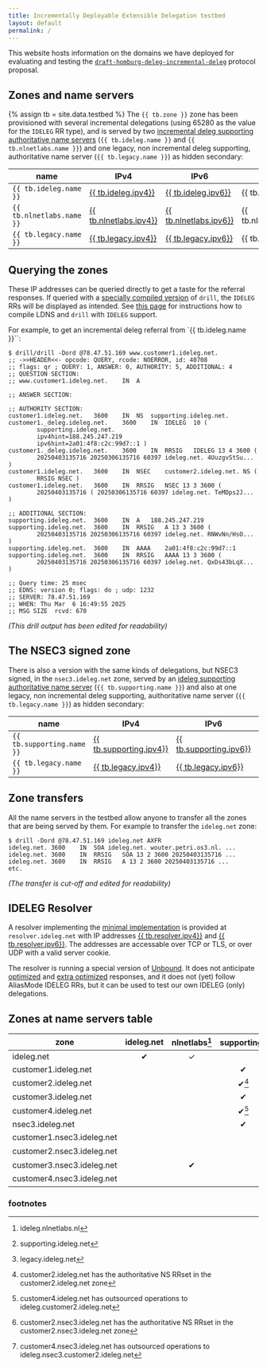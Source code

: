 ```yaml
---
title: Incrementally Deployable Extensible Delegation testbed
layout: default
permalink: /
---
```

This website hosts information on the domains we have deployed for evaluating and testing the [`draft-homburg-deleg-incremental-deleg`](/draft-homburg-deleg-incremental-deleg-latest.html) protocol proposal.

## Zones and name servers

{% assign tb = site.data.testbed %}
The `{{ tb.zone }}` zone has been provisioned with several incremental delegations (using 65280 as the value for the `IDELEG` RR type), and is served by two [incremental deleg supporting authoritative name servers](/nsd.html) (`{{ tb.ideleg.name }}` and `{{ tb.nlnetlabs.name }}`) and one legacy, non incremental deleg supporting, authoritative name server (`{{ tb.legacy.name }}`) as hidden secondary:

|        name         |       IPv4        |       IPv6        |       location       |
|---------------------|-------------------|-------------------|----------------------|
| `{{ tb.ideleg.name }}` | <a href="" onclick="navigator.clipboard.writeText('{{ tb.ideleg.ipv4}}')" title="copy '{{ tb.ideleg.ipv4}}' to clipboard">{{ tb.ideleg.ipv4}}</a> | <a href="" onclick="navigator.clipboard.writeText('{{ tb.ideleg.ipv6}}')" title="copy '{{ tb.ideleg.ipv6}}' to clipboard">{{ tb.ideleg.ipv6}}</a> | {{ tb.ideleg.location}} |
| `{{ tb.nlnetlabs.name }}` | <a href="" onclick="navigator.clipboard.writeText('{{ tb.nlnetlabs.ipv4}}')" title="copy '{{ tb.nlnetlabs.ipv4}}' to clipboard">{{ tb.nlnetlabs.ipv4}}</a> | <a href="" onclick="navigator.clipboard.writeText('{{ tb.nlnetlabs.ipv6}}')" title="copy '{{ tb.nlnetlabs.ipv6}}' to clipboard">{{ tb.nlnetlabs.ipv6}}</a> | {{ tb.nlnetlabs.location}} |
| `{{ tb.legacy.name }}` | <a href="" onclick="navigator.clipboard.writeText('{{ tb.legacy.ipv4}}')" title="copy '{{ tb.legacy.ipv4}}' to clipboard">{{ tb.legacy.ipv4}}</a> | <a href="" onclick="navigator.clipboard.writeText('{{ tb.legacy.ipv6}}')" title="copy '{{ tb.legacy.ipv6}}' to clipboard">{{ tb.legacy.ipv6}}</a> | {{ tb.legacy.location}} |

## Querying the zones

These IP addresses can be queried directly to get a taste for the referral responses.
If queried with a [specially compiled version](/ldns.html) of `drill`, the `IDELEG` RRs will be displayed as intended.
See [this page](/ldns.html) for instructions how to compile LDNS and `drill` with `IDELEG` support.

For example, to get an incremental deleg referral from `{{ tb.ideleg.name }}``:

```
$ drill/drill -Dord @78.47.51.169 www.customer1.ideleg.net.
;; ->>HEADER<<- opcode: QUERY, rcode: NOERROR, id: 40708
;; flags: qr ; QUERY: 1, ANSWER: 0, AUTHORITY: 5, ADDITIONAL: 4 
;; QUESTION SECTION:
;; www.customer1.ideleg.net.	IN	A

;; ANSWER SECTION:

;; AUTHORITY SECTION:
customer1.ideleg.net.	3600	IN	NS	supporting.ideleg.net.
customer1._deleg.ideleg.net.	3600	IN	IDELEG	10 (
		supporting.ideleg.net.
		ipv4hint=188.245.247.219
		ipv6hint=2a01:4f8:c2c:99d7::1 )
customer1._deleg.ideleg.net.	3600	IN	RRSIG	IDELEG 13 4 3600 (
		20250403135716 20250306135716 60397 ideleg.net. 4UuzgvStSu... )
customer1.ideleg.net.	3600	IN	NSEC	customer2.ideleg.net. NS (
		RRSIG NSEC )
customer1.ideleg.net.	3600	IN	RRSIG	NSEC 13 3 3600 (
		20250403135716 ( 20250306135716 60397 ideleg.net. TeMDps2J... )

;; ADDITIONAL SECTION:
supporting.ideleg.net.	3600	IN	A	188.245.247.219
supporting.ideleg.net.	3600	IN	RRSIG	A 13 3 3600 (
		20250403135716 20250306135716 60397 ideleg.net. RNWvNn/HsO... )
supporting.ideleg.net.	3600	IN	AAAA	2a01:4f8:c2c:99d7::1
supporting.ideleg.net.	3600	IN	RRSIG	AAAA 13 3 3600 (
		20250403135716 20250306135716 60397 ideleg.net. QxDs43bLqX... )

;; Query time: 25 msec
;; EDNS: version 0; flags: do ; udp: 1232
;; SERVER: 78.47.51.169
;; WHEN: Thu Mar  6 16:49:55 2025
;; MSG SIZE  rcvd: 670
```
_(This drill output has been edited for readability)_

## The NSEC3 signed zone

There is also a version with the same kinds of delegations, but NSEC3 signed, in the `nsec3.ideleg.net` zone, served by an [ideleg supporting authoritative name server](/nsd.html) (`{{ tb.supporting.name }}`) and also at one legacy, non incremental deleg supporting, auithoritative name server (`{{ tb.legacy.name }}`) as hidden secondary:

|        name         |       IPv4        |       IPv6        |       location       |
|---------------------|-------------------|-------------------|----------------------|
| `{{ tb.supporting.name }}` | <a href="" onclick="navigator.clipboard.writeText('{{ tb.supporting.ipv4}}')" title="copy '{{ tb.supporting.ipv4}}' to clipboard">{{ tb.supporting.ipv4}}</a> | <a href="" onclick="navigator.clipboard.writeText('{{ tb.supporting.ipv6}}')" title="copy '{{ tb.supporting.ipv6}}' to clipboard">{{ tb.supporting.ipv6}}</a> | {{ tb.supporting.location}} |
| `{{ tb.legacy.name }}` | <a href="" onclick="navigator.clipboard.writeText('{{ tb.legacy.ipv4}}')" title="copy '{{ tb.legacy.ipv4}}' to clipboard">{{ tb.legacy.ipv4}}</a> | <a href="" onclick="navigator.clipboard.writeText('{{ tb.legacy.ipv6}}')" title="copy '{{ tb.legacy.ipv6}}' to clipboard">{{ tb.legacy.ipv6}}</a> | {{ tb.legacy.location}} |

## Zone transfers

All the name servers in the testbed allow anyone to transfer all the zones that are being served by them.
For example to transfer the `ideleg.net` zone:

```
$ drill -Dord @78.47.51.169 ideleg.net AXFR
ideleg.net.	3600	IN	SOA	ideleg.net. wouter.petri.os3.nl. ...
ideleg.net.	3600	IN	RRSIG	SOA 13 2 3600 20250403135716 ...
ideleg.net.	3600	IN	RRSIG	A 13 2 3600 20250403135716 ...
etc.
```
_(The transfer is cut-off and edited for readability)_

## IDELEG Resolver

A resolver implementing the [minimal implementation](https://ideleg.net/draft-homburg-deleg-incremental-deleg-latest.html#name-minimal-implementation) is provided at `resolver.ideleg.net` with IP addresses <a href="" onclick="navigator.clipboard.writeText('{{ tb.resolver.ipv4}}')" title="copy '{{ tb.resolver.ipv4}}' to clipboard">{{ tb.resolver.ipv4}}</a> and <a href="" onclick="navigator.clipboard.writeText('{{ tb.resolver.ipv6}}')" title="copy '{{ tb.resolver.ipv6}}' to clipboard">{{ tb.resolver.ipv6}}</a>.
The addresses are accessable over TCP or TLS, or over UDP with a valid server cookie.

The resolver is running a special version of [Unbound](/unbound.html).
It does not anticipate [optimized](/draft-homburg-deleg-incremental-deleg-latest.html#name-optimized-implementation) and [extra optimized](draft-homburg-deleg-incremental-deleg-latest.html#name-extra-optimized-implementat) responses, and it does not (yet) follow AliasMode IDELEG RRs, but it can be used to test our own IDELEG (only) delegations.

## Zones at name servers table

| zone                       | ideleg.net | nlnetlabs[^1] | supporting[^2] | legacy[^3]       |
|----------------------------|:----------:|:-------------:|:--------------:|:----------------:|
| ideleg.net                 | &#x2714;   | &#x2713;      |                | hidden           |
| customer1.ideleg.net       |            |               | &#x2714;       |                  |
| customer2.ideleg.net       |            |               | &#x2714;[^4]   |                  |
| customer3.ideleg.net       |            |               | &#x2714;       | &#x2713;         |
| customer4.ideleg.net       |            |               | &#x2714;[^5]   |                  |
| nsec3.ideleg.net           |            |               | &#x2714;       | hidden           |
| customer1.nsec3.ideleg.net |            |               |                | &#x2714;         |
| customer2.nsec3.ideleg.net |            |               |                | &#x2714;[^6]     |
| customer3.nsec3.ideleg.net |            | &#x2714;      |                | &#x2713;         |
| customer4.nsec3.ideleg.net |            |               |                | &#x2714;[^7]     |

### footnotes
[^1]: ideleg.nlnetlabs.nl
[^2]: supporting.ideleg.net
[^3]: legacy.ideleg.net
[^4]: customer2.ideleg.net has the authoritative NS RRset in the customer2.ideleg.net zone
[^5]: customer4.ideleg.net has outsourced operations to ideleg.customer2.ideleg.net
[^6]: customer2.nsec3.ideleg.net has the authoritative NS RRset in the customer2.nsec3.ideleg.net zone
[^7]: customer4.nsec3.ideleg.net has outsourced operations to ideleg.nsec3.customer2.ideleg.net


